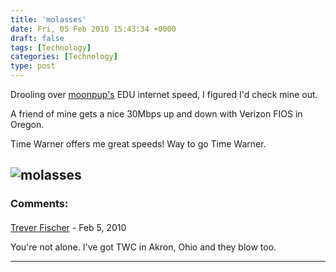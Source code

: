 ```yaml
---
title: 'molasses'
date: Fri, 05 Feb 2010 15:43:34 +0000
draft: false
tags: [Technology]
categories: [Technology]
type: post
---
```


Drooling over [moonpup's](http://moonpup.blogspot.com/2009/06/hows-your-isp-stack-up.html) EDU internet speed, I figured I'd check mine out.

A friend of mine gets a nice 30Mbps up and down with Verizon FIOS in Oregon.

<sarcasam>Time Warner offers me great speeds! Way to go Time Warner.</sarcasam>

![molasses](http://www.speedtest.net/result/706808855.png)
---
### Comments:
####
[Trever Fischer](http://wm161.net/ "tdfischer@fedoraproject.org") - <time datetime="2010-02-05 22:13:12">Feb 5, 2010</time>

You're not alone. I've got TWC in Akron, Ohio and they blow too.
<hr />
